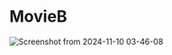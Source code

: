 # MovieB


![Screenshot from 2024-11-10 03-46-08](https://github.com/user-attachments/assets/6bfd120b-d722-42dd-8481-7c8b6699ecae)
